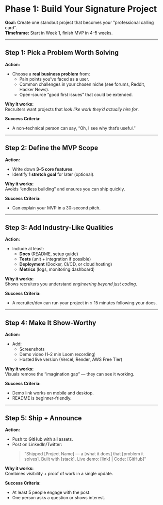 # Phase 1: Build Your Signature Project
**Goal:** Create one standout project that becomes your "professional calling card".  
**Timeframe:** Start in Week 1, finish MVP in 4–5 weeks.

---

## Step 1: Pick a Problem Worth Solving
**Action:**
- Choose a **real business problem** from:
  - Pain points you’ve faced as a user.
  - Common challenges in your chosen niche (see forums, Reddit, Hacker News).
  - Open-source “good first issues” that could be extended.

**Why it works:**  
Recruiters want projects that *look like work they’d actually hire for*.

**Success Criteria:**
- A non-technical person can say, “Oh, I see why that’s useful.”

---

## Step 2: Define the MVP Scope
**Action:**
- Write down **3–5 core features**.
- Identify **1 stretch goal** for later (optional).

**Why it works:**  
Avoids “endless building” and ensures you can ship quickly.

**Success Criteria:**
- Can explain your MVP in a 30-second pitch.

---

## Step 3: Add Industry-Like Qualities
**Action:**
- Include at least:
  - **Docs** (README, setup guide)
  - **Tests** (unit + integration if possible)
  - **Deployment** (Docker, CI/CD, or cloud hosting)
  - **Metrics** (logs, monitoring dashboard)

**Why it works:**  
Shows recruiters you understand *engineering beyond just coding*.

**Success Criteria:**
- A recruiter/dev can run your project in ≤ 15 minutes following your docs.

---

## Step 4: Make It Show-Worthy
**Action:**
- Add:
  - Screenshots
  - Demo video (1–2 min Loom recording)
  - Hosted live version (Vercel, Render, AWS Free Tier)

**Why it works:**  
Visuals remove the “imagination gap” — they can see it working.

**Success Criteria:**
- Demo link works on mobile and desktop.
- README is beginner-friendly.

---

## Step 5: Ship + Announce
**Action:**
- Push to GitHub with all assets.
- Post on LinkedIn/Twitter:
  > "Shipped [Project Name] — a [what it does] that [problem it solves]. Built with [stack]. Live demo: [link] | Code: [GitHub]"

**Why it works:**  
Combines visibility + proof of work in a single update.

**Success Criteria:**
- At least 5 people engage with the post.
- One person asks a question or shows interest.
